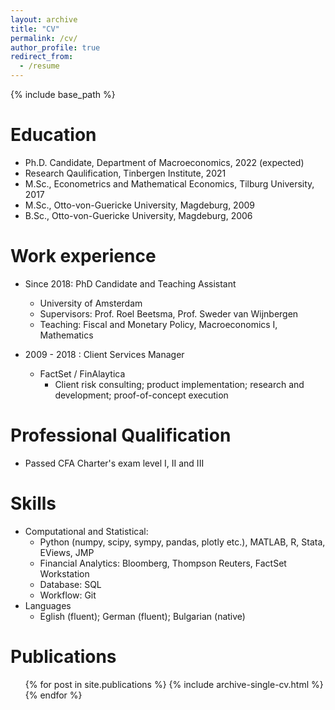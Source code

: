```yaml
---
layout: archive
title: "CV"
permalink: /cv/
author_profile: true
redirect_from:
  - /resume
---
```


{% include base_path %}

Education
======
* Ph.D. Candidate, Department of Macroeconomics, 2022 (expected)
* Research Qaulification, Tinbergen Institute, 2021 
* M.Sc., Econometrics and Mathematical Economics, Tilburg University, 2017
* M.Sc., Otto-von-Guericke University, Magdeburg, 2009
* B.Sc., Otto-von-Guericke University, Magdeburg, 2006   

Work experience
======
* Since 2018: PhD Candidate and Teaching Assistant 
  * University of Amsterdam
  * Supervisors: Prof. Roel Beetsma, Prof. Sweder van Wijnbergen
  * Teaching: Fiscal and Monetary Policy, Macroeconomics I, Mathematics

* 2009 - 2018 : Client Services Manager
  * FactSet / FinAlaytica
    * Client risk consulting; product implementation; research and development; proof-of-concept execution  
  
Professional Qualification
======
* Passed CFA Charter's exam level I, II and III

Skills
======
* Computational and Statistical:  
  * Python (numpy, scipy, sympy, pandas, plotly etc.), MATLAB, R, Stata, EViews, JMP
  * Financial Analytics: Bloomberg, Thompson Reuters, FactSet Workstation
  * Database: SQL 
  * Workflow: Git
* Languages
  * Eglish (fluent); German (fluent); Bulgarian (native)

Publications
======
  <ul>{% for post in site.publications %}
    {% include archive-single-cv.html %}
  {% endfor %}</ul>
  
  
